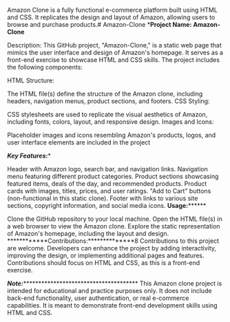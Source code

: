 Amazon Clone is a fully functional e-commerce platform built using HTML and CSS. It replicates the design and layout of Amazon, allowing users to browse and purchase products.# Amazon-Clone
*************************************************************************************Project Name: Amazon-Clone************************************************************************************

Description:
This GitHub project, "Amazon-Clone," is a static web page that mimics the user interface and design of Amazon's homepage. It serves as a front-end exercise to showcase HTML and CSS skills. The project includes the following components:

HTML Structure:

The HTML file(s) define the structure of the Amazon clone, including headers, navigation menus, product sections, and footers.
CSS Styling:

CSS stylesheets are used to replicate the visual aesthetics of Amazon, including fonts, colors, layout, and responsive design.
Images and Icons:

Placeholder images and icons resembling Amazon's products, logos, and user interface elements are included in the project


*********Key Features:**********

Header with Amazon logo, search bar, and navigation links.
Navigation menu featuring different product categories.
Product sections showcasing featured items, deals of the day, and recommended products.
Product cards with images, titles, prices, and user ratings.
"Add to Cart" buttons (non-functional in this static clone).
Footer with links to various site sections, copyright information, and social media icons.
**********Usage:****************

Clone the GitHub repository to your local machine.
Open the HTML file(s) in a web browser to view the Amazon clone.
Explore the static representation of Amazon's homepage, including the layout and design.
************Contributions:**************8
Contributions to this project are welcome. Developers can enhance the project by adding interactivity, improving the design, or implementing additional pages and features. Contributions should focus on HTML and CSS, as this is a front-end exercise.


***************************************Note:*****************************************************************************
This Amazon clone project is intended for educational and practice purposes only. It does not include back-end functionality, user authentication, or real e-commerce capabilities. It is meant to demonstrate front-end development skills using HTML and CSS.
